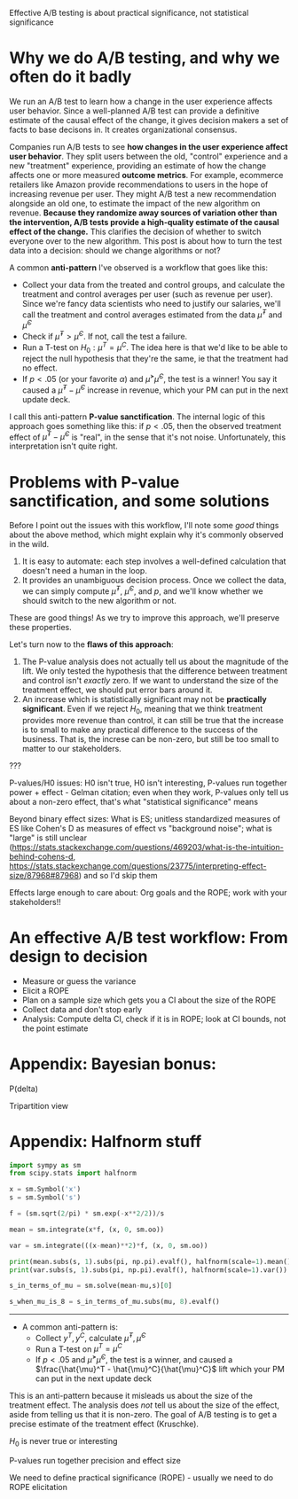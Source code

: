 Effective A/B testing is about practical significance, not statistical significance

# Why we do A/B testing, and why we often do it badly

We run an A/B test to learn how a change in the user experience affects user behavior. Since a well-planned A/B test can provide a definitive estimate of the causal effect of the change, it gives decision makers a set of facts to base decisons in. It creates organizational consensus.

Companies run A/B tests to see **how changes in the user experience affect user behavior**. They split users between the old, "control" experience and a new "treatment" experience, providing an estimate of how the change affects one or more measured **outcome metrics**. For example, ecommerce retailers like Amazon provide recommendations to users in the hope of increasing revenue per user. They might A/B test a new recommendation alongside an old one, to estimate the impact of the new algorithm on revenue. **Because they randomize away sources of variation other than the intervention, A/B tests provide a high-quality estimate of the causal effect of the change.** This clarifies the decision of whether to switch everyone over to the new algorithm. This post is about how to turn the test data into a decision: should we change algorithms or not?

A common **anti-pattern** I've observed is a workflow that goes like this:
  - Collect your data from the treated and control groups, and calculate the treatment and control averages per user (such as revenue per user). Since we're fancy data scientists who need to justify our salaries, we'll call the treatment and control averages estimated from the data $\hat{\mu}^T$ and  $\hat{\mu}^C$
  - Check if $\hat{\mu}^T > \hat{\mu}^C$. If not, call the test a failure.
  - Run a T-test on $H_0:\mu^T = \mu^C$. The idea here is that we'd like to be able to reject the null hypothesis that they're the same, ie that the treatment had no effect.
  - If $p < .05$ (or your favorite $\alpha$) and $\hat{\mu}^ > \hat{\mu}^C$, the test is a winner! You say it caused a $\hat{\mu}^T - \hat{\mu}^C$ increase in revenue, which your PM can put in the next update deck.

I call this anti-pattern **P-value sanctification**. The internal logic of this approach goes something like this: if $p < .05$, then the observed treatment effect of $\hat{\mu}^T - \hat{\mu}^C$ is "real", in the sense that it's not noise. Unfortunately, this interpretation isn't quite right.

# Problems with P-value sanctification, and some solutions

Before I point out the issues with this workflow, I'll note some _good_ things about the above method, which might explain why it's commonly observed in the wild.

1. It is easy to automate: each step involves a well-defined calculation that doesn't need a human in the loop. 
2. It provides an unambiguous decision process. Once we collect the data, we can simply compute $\hat{\mu}^T$, $\hat{\mu}^C$, and $p$, and we'll know whether we should switch to the new algorithm or not.

These are good things! As we try to improve this approach, we'll preserve these properties.

Let's turn now to the **flaws of this approach**:

1. The P-value analysis does not actually tell us about the magnitude of the lift. We only tested the hypothesis that the difference between treatment and control isn't _exactly_ zero. If we want to understand the size of the treatment effect, we should put error bars around it.
2. An increase which is statistically significant may not be **practically significant**. Even if we reject $H_0$, meaning that we think treatment provides more revenue than control, it can still be true that the increase is to small to make any practical difference to the success of the business. That is, the increse can be non-zero, but still be too small to matter to our stakeholders.

???

P-values/H0 issues: H0 isn't true, H0 isn't interesting, P-values run together power + effect - Gelman citation; even when they work, P-values only tell us about a non-zero effect, that's what "statistical significance" means

Beyond binary effect sizes: What is ES; unitless standardized measures of ES like Cohen's D as measures of effect vs "background noise"; what is "large" is still unclear (https://stats.stackexchange.com/questions/469203/what-is-the-intuition-behind-cohens-d, https://stats.stackexchange.com/questions/23775/interpreting-effect-size/87968#87968) and so I'd skip them


Effects large enough to care about: Org goals and the ROPE; work with your stakeholders!!



# An effective A/B test workflow: From design to decision

- Measure or guess the variance
- Elicit a ROPE
- Plan on a sample size which gets you a CI about the size of the ROPE
- Collect data and don't stop early
- Analysis: Compute delta CI, check if it is in ROPE; look at CI bounds, not the point estimate

# Appendix: Bayesian bonus:

P(delta)

Tripartition view

# Appendix: Halfnorm stuff

```python
import sympy as sm
from scipy.stats import halfnorm

x = sm.Symbol('x')
s = sm.Symbol('s')

f = (sm.sqrt(2/pi) * sm.exp(-x**2/2))/s

mean = sm.integrate(x*f, (x, 0, sm.oo))

var = sm.integrate(((x-mean)**2)*f, (x, 0, sm.oo))

print(mean.subs(s, 1).subs(pi, np.pi).evalf(), halfnorm(scale=1).mean())
print(var.subs(s, 1).subs(pi, np.pi).evalf(), halfnorm(scale=1).var())

s_in_terms_of_mu = sm.solve(mean-mu,s)[0]

s_when_mu_is_8 = s_in_terms_of_mu.subs(mu, 8).evalf()
```

--------------------------------------------------------


- A common anti-pattern is:
  - Collect $y^T, y^C$, calculate $\hat{\mu}^T, \hat{\mu}^C$
  - Run a T-test on $\mu^T = \mu^C$
  - If $p < .05$ and $\hat{\mu}^ > \hat{\mu}^C$, the test is a winner, and caused a $\frac{\hat{\mu}^T - \hat{\mu}^C}{\hat{\mu}^C}$ lift which your PM can put in the next update deck

This is an anti-pattern because it misleads us about the size of the treatment effect. The analysis does _not_ tell us about the size of the effect, aside from telling us that it is non-zero. The goal of A/B testing is to get a precise estimate of the treatment effect (Kruschke).

$H_0$ is never true or interesting

P-values run together precision and effect size

We need to define practical significance (ROPE) - usually we need to do ROPE elicitation
